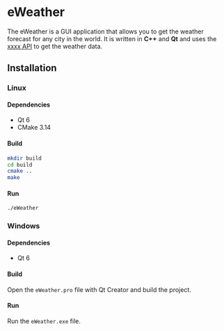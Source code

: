 # eWeather

The eWeather is a GUI application that allows you to get the weather forecast for any city in the world. It is written in **C++** and **Qt** and uses the [xxxx API](https://openweathermap.org/api) to get the weather data.

## Installation

### Linux

#### Dependencies

- Qt 6
- CMake 3.14

#### Build

```bash
mkdir build
cd build
cmake ..
make
```

#### Run

```bash
./eWeather
```

### Windows

#### Dependencies

- Qt 6

#### Build

Open the `eWeather.pro` file with Qt Creator and build the project.

#### Run

Run the `eWeather.exe` file.
